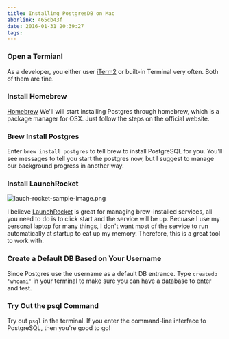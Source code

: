 ```yaml
---
title: Installing PostgresDB on Mac
abbrlink: 465cb43f
date: 2016-01-31 20:39:27
tags:
---
```

### Open a Termianl

As a developer, you either user [iTerm2](https://www.iterm2.com/) or built-in Terminal very often. Both of them are fine.

### Install Homebrew

[Homebrew](http://brew.sh/)
We'll will start installing Postgres through homebrew, which is a package manager for OSX. Just follow the steps on the official website.

### Brew Install Postgres

Enter `brew install postgres` to tell brew to install PostgreSQL for you. You'll see messages to tell you start the postgres now, but I suggest to manage our background progress in another way.

### Install LaunchRocket

![lauch-rocket-sample-image.png](/blog/images/launch-rocket-sample-image.png)

I believe [LaunchRocket](https://github.com/jimbojsb/launchrocket) is great for managing brew-installed services, all you need to do is to click start and the service will be up. Becuase I use my personal laptop for many things, I don't want most of the service to run automatically at startup to eat up my memory. Therefore, this is a great tool to work with.

### Create a Default DB Based on Your Username

Since Postgres use the username as a default DB entrance. Type `createdb 'whoami'` in your terminal to make sure you can have a database to enter and test.

### Try Out the psql Command

Try out `psql` in the terminal. If you enter the command-line interface to PostgreSQL, then you're good to go!
